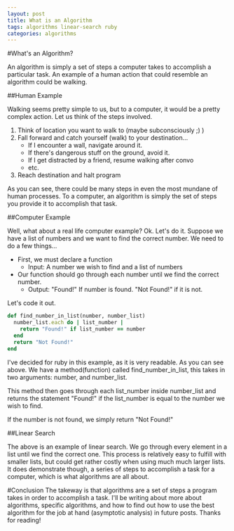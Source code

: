 ```yaml
---
layout: post
title: What is an Algorithm
tags: algorithms linear-search ruby
categories: algorithms
---
```

<div class="toc"></div>

#What's an Algorithm?

An algorithm is simply a set of steps a computer takes to accomplish a particular task. An example of a human action that could resemble an algorithm could be walking.

##Human Example

Walking seems pretty simple to us, but to a computer, it would be a pretty complex action. Let us think of the steps involved.

1. Think of location you want to walk to (maybe subconsciously ;) )
2. Fall forward and catch yourself (walk) to your destination...
   - If I encounter a wall, navigate around it.
   - If there's dangerous stuff on the ground, avoid it.
   - If I get distracted by a friend, resume walking after convo
   - etc.
3. Reach destination and halt program

As you can see, there could be many steps in even the most mundane of human processes. To a computer, an algorithm is simply the set of steps you provide it to accomplish that task.

##Computer Example

Well, what about a real life computer example? Ok. Let's do it. Suppose we have a list of numbers and we want to find the correct number. We need to do a few things...

- First, we must declare a function
  - Input: A number we wish to find and a list of numbers
- Our function should go through each number until we find the correct number.
  - Output: "Found!" If number is found. "Not Found!" if it is not.

Let's code it out.

~~~ruby
def find_number_in_list(number, number_list)
  number_list.each do | list_number |
    return "Found!" if list_number == number
  end
  return "Not Found!"
end
~~~

I've decided for ruby in this example, as it is very readable. As you can see above. We have a method(function) called find_number_in_list, this takes in two arguments: number, and number_list.

This method then goes through each list_number inside number_list and returns the statement "Found!" if the list_number is equal to the number we wish to find.

If the number is not found, we simply return "Not Found!"

##Linear Search

The above is an example of linear search. We go through every element in a list until we find the correct one. This process is relatively easy to fulfill with smaller lists, but could get rather costly when using much much larger lists. It does demonstrate though, a series of steps to accomplish a task for a computer, which is what algorithms are all about.

#Conclusion
The takeway is that algorithms are a set of steps a program takes in order to accomplish a task. I'll be writing about more about algorithms, specific algorithms, and how to find out how to use the best algorithm for the job at hand (asymptotic analysis) in future posts. Thanks for reading!
